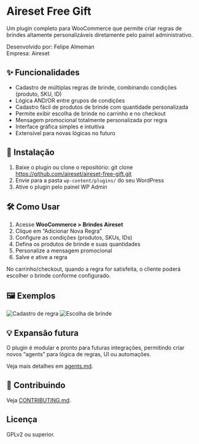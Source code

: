 # Aireset Free Gift

Um plugin completo para WooCommerce que permite criar regras de brindes altamente personalizáveis diretamente pelo painel administrativo.

Desenvolvido por: Felipe Almeman  
Empresa: Aireset

## ✨ Funcionalidades

- Cadastro de múltiplas regras de brinde, combinando condições (produto, SKU, ID)
- Lógica AND/OR entre grupos de condições
- Cadastro fácil de produtos de brinde com quantidade personalizada
- Permite exibir escolha de brinde no carrinho e no checkout
- Mensagem promocional totalmente personalizada por regra
- Interface gráfica simples e intuitiva
- Extensível para novas lógicas no futuro

## 🚀 Instalação

1. Baixe o plugin ou clone o repositório:
git clone https://github.com/aireset/aireset-free-gift.git
2. Envie para a pasta `wp-content/plugins/` do seu WordPress
3. Ative o plugin pelo painel WP Admin

## 🛠️ Como Usar

1. Acesse **WooCommerce > Brindes Aireset**
2. Clique em “Adicionar Nova Regra”
3. Configure as condições (produtos, SKUs, IDs)
4. Defina os produtos de brinde e suas quantidades
5. Personalize a mensagem promocional
6. Salve e ative a regra

No carrinho/checkout, quando a regra for satisfeita, o cliente poderá escolher o brinde conforme configurado.

## 🖼️ Exemplos

![Cadastro de regra](assets/admin-regras.png)
![Escolha de brinde](assets/escolha-brinde-carrinho.png)

## 💡 Expansão futura

O plugin é modular e pronto para futuras integrações, permitindo criar novos “agents” para lógica de regras, UI ou automações.

Veja mais detalhes em [agents.md](agents.md).

## 🤝 Contribuindo

Veja [CONTRIBUTING.md](CONTRIBUTING.md).

## Licença

GPLv2 ou superior.
